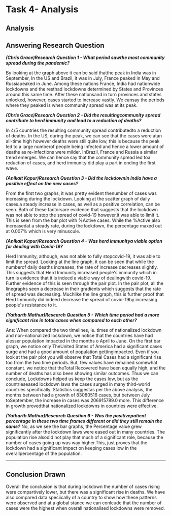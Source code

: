 # Task 4- Analysis

## Analysis

## Answering Research Question

**_(Chris Grace)Research Question 1 - What period sawthe most community spread during the
pandemic?_**

By looking at the graph above it can be said thatthe peak in India was in September, In the US and
Brazil, it was in July, France peaked in May and Russiapeaked in June. Among these nations
France, India had nationwide lockdowns and the resthad lockdowns determined by States and
Provinces around this same time. After these nationsand in turn provinces and states unlocked,
however, cases started to increase vastly. We cansay the periods where they peaked is when
community spread was at its peak.


**_(Chris Grace)Research Question 2 - Did the resultingcommunity spread contribute to herd
immunity and lead to a reduction of deaths?_**

In 4/5 countries the resulting community spread contributedto a reduction of deaths. In the US,
during the peak, we can see that the cases were atan all-time high however deaths were still quite
low, this is because the peak led to a large numberof people being infected and hence a lower
amount of deaths as re-infections were milder. InBrazil, France and Russia a similar trend emerges.
We can hence say that the community spread led toa reduction of cases, and herd immunity did
play a part in ending the first wave.

**_(Anikait Kapur)Research Question 3 - Did the lockdownin India have a positive effect on the
new cases?_**


From the first two graphs, it was pretty evident thenumber of cases was increasing during the
lockdown. Looking at the scatter graph of daily cases.a steady increase in cases, as well as a
positive correlation, can be seen. Both of these factorsare evidence that suggests that the lockdown
was not able to stop the spread of covid-19 however,it was able to limit it. This is seen from the bar
plot with %Active cases. While the %Active also increasedat a steady rate, during the lockdown, the
percentage maxed out at 0.007% which is very minuscule.



**_(Anikait Kapur)Research Question 4 - Was herd immunitya viable option for dealing with
Covid-19?_**


Herd Immunity, although, was not able to fully stopcovid-19, it was able to limit the spread. Looking
at the line graph, it can be seen that while the numberof daily deaths increases, the rate of increase
decreases slightly. This suggests that Herd Immunity increased people's immunity which in turn is
evidence that it is indeed a viable way of dealingwith covid-19. Further evidence of this is seen
through the pair plot. In the pair plot, all the linegraphs seen a decrease in their gradients which
suggests that the rate of spread was decreasing. Muchlike the line graph, this is further proof that
Herd Immunity did indeed decrease the spread of covid-19by increasing people's resistance to it.


**_(Yatharth Mathur)Research Question 5 - Which time period had a more significant rise in
total cases when compared to each other?_**


Ans: When compared the two timelines, ie. times of nationalized lockdown and non-nationalized
lockdown, we notice that the countries have had alesser population impacted in the months o April
to June. On the first bar graph, we notice only TheUnited States of America had a significant cases
surge and had a good amount of population gettingimpacted. Even if you look at the pair plot you
will observe that Total Cases had a significant rise too from the two time periods. But, few values
have remained somewhat constant. we notice that theTotal Recovered have been equally high, and
the number of deaths has also been showing similar outcomes. Thus we can conclude, Lockdowns
helped us keep the cases low, but as the countrieseased lockdown laws the cases surged in many
third-world countries specifically. Statistics suggestas per the above analysis, the months between
had a growth of 83080516 cases, but between July toSeptember, the increase in cases was
206915789.0 more. This difference in growth provedthat nationalized lockdowns in countries were
effective.



**_(Yatharth Mathur)Research Question 6 - Was the positivepatient percentage in these two time
frames different or did they still remain the same?_**
No, as we see the bar graphs, the Percentage value grew significantly after the lockdown laws were
eased out in many countries. The population rise alsodid not play that much of a significant role,
because the number of cases going up was way higher.This, just proves that the lockdown had a
significant impact on keeping cases low in the overallpercentage of the population.

---------------------

## Conclusion Drawn

Overall the conclusion is that during lockdown the number of cases rising were compartively lower, but there was 
a significant rise in deaths. We have also compared data speciically of a country to show how these patterns were observed
and at a global stance we can conlcude that the number of cases were the highest when overall nationalised lockdowns were 
removed. 
